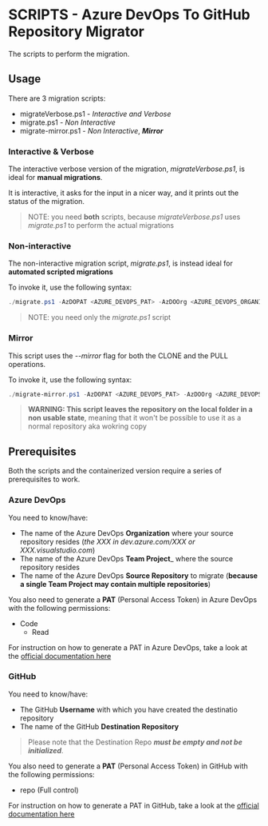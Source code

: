 # SCRIPTS - Azure DevOps To GitHub Repository Migrator

The scripts to perform the migration.

## Usage

There are 3 migration scripts:

- migrateVerbose.ps1 - _Interactive and Verbose_
- migrate.ps1 - _Non Interactive_
- migrate-mirror.ps1 - _Non Interactive_, ___Mirror___

### Interactive & Verbose

The interactive verbose version of the migration, _migrateVerbose.ps1_, is ideal for __manual migrations__.

It is interactive, it asks for the input in a nicer way, and it prints out the status of the migration.

> NOTE: you need __both__ scripts, because _migrateVerbose.ps1_ uses _migrate.ps1_ to perform the actual migrations  

### Non-interactive

The non-interactive migration script, _migrate.ps1_, is instead ideal for __automated scripted migrations__

To invoke it, use the following syntax:

```PowerShell
./migrate.ps1 -AzDOPAT <AZURE_DEVOPS_PAT> -AzDOOrg <AZURE_DEVOPS_ORGANIZATION> -AzDOPrj <AZURE_DEVOPS_PROJECT_NAME> -AzDORepo <AZURE_DEVOPS_REPOSITORY_NAME> -GHPAT <GITHUB_PAT> -GHUser <GITHUB_USERNAME> -GHRepo <GITHUB_REPOSITORY_NAME>
```

> NOTE: you need only the _migrate.ps1_ script

### Mirror

This script uses the _--mirror_ flag for both the CLONE and the PULL operations.

To invoke it, use the following syntax:

```PowerShell
./migrate-mirror.ps1 -AzDOPAT <AZURE_DEVOPS_PAT> -AzDOOrg <AZURE_DEVOPS_ORGANIZATION> -AzDOPrj <AZURE_DEVOPS_PROJECT_NAME> -AzDORepo <AZURE_DEVOPS_REPOSITORY_NAME> -GHPAT <GITHUB_PAT> -GHUser <GITHUB_USERNAME> -GHRepo <GITHUB_REPOSITORY_NAME>
```

> __WARNING: This script leaves the repository on the local folder in a non usable state__, meaning that it won't be possible to use it as a normal repository aka wokring copy

## Prerequisites

Both the scripts and the containerized version require a series of prerequisites to work.

### Azure DevOps

You need to know/have:

- The name of the Azure DevOps __Organization__ where your source repository resides (_the XXX in dev.azure.com/XXX or XXX.visualstudio.com_)
- The name of the Azure DevOps __Team Project___ where the source repository resides
- The name of the Azure DevOps __Source Repository__ to migrate (__because a single Team Project may contain multiple repositories__)

You also need to generate a __PAT__ (Personal Access Token) in Azure DevOps with the following permissions:
- Code
  - Read

For instruction on how to generate a PAT in Azure DevOps, take a look at the [official documentation here](https://docs.microsoft.com/en-us/azure/devops/organizations/accounts/use-personal-access-tokens-to-authenticate?view=azure-devops&tabs=preview-page#create-personal-access-tokens-to-authenticate-access)

### GitHub

You need to know/have:

- The GitHub __Username__ with which you have created the destinatio repository
- The name of the GitHub __Destination Repository__

> Please note that the Destination Repo ___must be empty and not be initialized___.

You also need to generate a __PAT__ (Personal Access Token) in GitHub with the following permissions:
- repo (Full control)

For instruction on how to generate a PAT in GitHub, take a look at the [official documentation here](https://help.github.com/en/github/authenticating-to-github/creating-a-personal-access-token-for-the-command-line#creating-a-token)